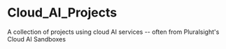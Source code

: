 # Cloud_AI_Projects
A collection of projects using cloud AI services -- often from Pluralsight's Cloud AI Sandboxes
